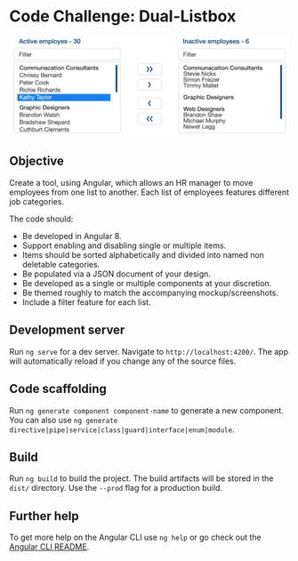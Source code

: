 # Code Challenge: Dual-Listbox

![mockup](mockup.jpg)

## Objective

Create a tool, using Angular, which allows an HR manager to move employees from one list to another. Each list of employees features different job categories.

The code should:

- Be developed in Angular 8.
- Support enabling and disabling single or multiple items.
- Items should be sorted alphabetically and divided into named non deletable categories.
- Be populated via a JSON document of your design.
- Be developed as a single or multiple components at your discretion.
- Be themed roughly to match the accompanying mockup/screenshots.
- Include a filter feature for each list.

## Development server

Run `ng serve` for a dev server. Navigate to `http://localhost:4200/`. The app will automatically reload if you change any of the source files.

## Code scaffolding

Run `ng generate component component-name` to generate a new component. You can also use `ng generate directive|pipe|service|class|guard|interface|enum|module`.

## Build

Run `ng build` to build the project. The build artifacts will be stored in the `dist/` directory. Use the `--prod` flag for a production build.

## Further help

To get more help on the Angular CLI use `ng help` or go check out the [Angular CLI README](https://github.com/angular/angular-cli/blob/master/README.md).
